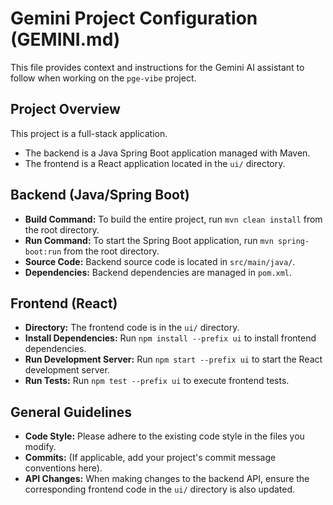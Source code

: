 # Gemini Project Configuration (GEMINI.md)

This file provides context and instructions for the Gemini AI assistant to follow when working on the `pge-vibe` project.

## Project Overview

This project is a full-stack application.
- The backend is a Java Spring Boot application managed with Maven.
- The frontend is a React application located in the `ui/` directory.

## Backend (Java/Spring Boot)

- **Build Command:** To build the entire project, run `mvn clean install` from the root directory.
- **Run Command:** To start the Spring Boot application, run `mvn spring-boot:run` from the root directory.
- **Source Code:** Backend source code is located in `src/main/java/`.
- **Dependencies:** Backend dependencies are managed in `pom.xml`.

## Frontend (React)

- **Directory:** The frontend code is in the `ui/` directory.
- **Install Dependencies:** Run `npm install --prefix ui` to install frontend dependencies.
- **Run Development Server:** Run `npm start --prefix ui` to start the React development server.
- **Run Tests:** Run `npm test --prefix ui` to execute frontend tests.

## General Guidelines

- **Code Style:** Please adhere to the existing code style in the files you modify.
- **Commits:** (If applicable, add your project's commit message conventions here).
- **API Changes:** When making changes to the backend API, ensure the corresponding frontend code in the `ui/` directory is also updated.
